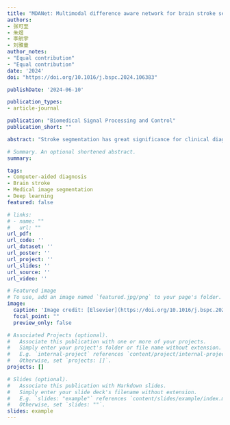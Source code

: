 ```yaml
---
title: "MDANet: Multimodal difference aware network for brain stroke segmentation"
authors:
- 张可至
- 朱煜
- 李航宇
- 刘雅童
author_notes:
- "Equal contribution"
- "Equal contribution"
date: '2024'
doi: "https://doi.org/10.1016/j.bspc.2024.106383"

publishDate: '2024-06-10'

publication_types:
- article-journal

publication: "Biomedical Signal Processing and Control"
publication_short: ""

abstract: "Stroke segmentation has great significance for clinical diagnosis and timely treatment. Medical images of strokes often come in the form of multiple modalities. But most existing methods simply stack these modalities as input, disregarding the connections and other clinical prior knowledge associated with each modality. In this paper, we present MDANet, a multimodal difference aware network for stroke segmentation based on multimodal input. The proposed network mainly consists of a difference aware module and a graph convolution fusion block. In the difference aware module, a parameter-shared encoder is adopted to extract features from different modality groups and generate difference feature maps by subtracting one group from another to enhance the perception of potential lesion areas. We further design a similarity loss to improve this ability. The graph convolution fusion block is developed to aggregate features from different modalities with a channel embedding strategy to model the features globally and a space embedding strategy for local modeling. The MDANet is trained and evaluated on the Ischemic Stroke Lesion Segmentation (ISLES) 2018 and 2022 datasets. Our approach achieves a dice score of 58.34 and 70.44, surpassing the performance of other advanced existing methods."

# Summary. An optional shortened abstract.
summary: 

tags:
- Computer-aided diagnosis
- Brain stroke
- Medical image segmentation
- Deep learning
featured: false

# links:
# - name: ""
#   url: ""
url_pdf: 
url_code: ''
url_dataset: ''
url_poster: ''
url_project: ''
url_slides: ''
url_source: ''
url_video: ''

# Featured image
# To use, add an image named `featured.jpg/png` to your page's folder. 
image:
  caption: 'Image credit: [Elsevier](https://doi.org/10.1016/j.bspc.2024.106383)'
  focal_point: ""
  preview_only: false

# Associated Projects (optional).
#   Associate this publication with one or more of your projects.
#   Simply enter your project's folder or file name without extension.
#   E.g. `internal-project` references `content/project/internal-project/index.md`.
#   Otherwise, set `projects: []`.
projects: []

# Slides (optional).
#   Associate this publication with Markdown slides.
#   Simply enter your slide deck's filename without extension.
#   E.g. `slides: "example"` references `content/slides/example/index.md`.
#   Otherwise, set `slides: ""`.
slides: example
---
```

